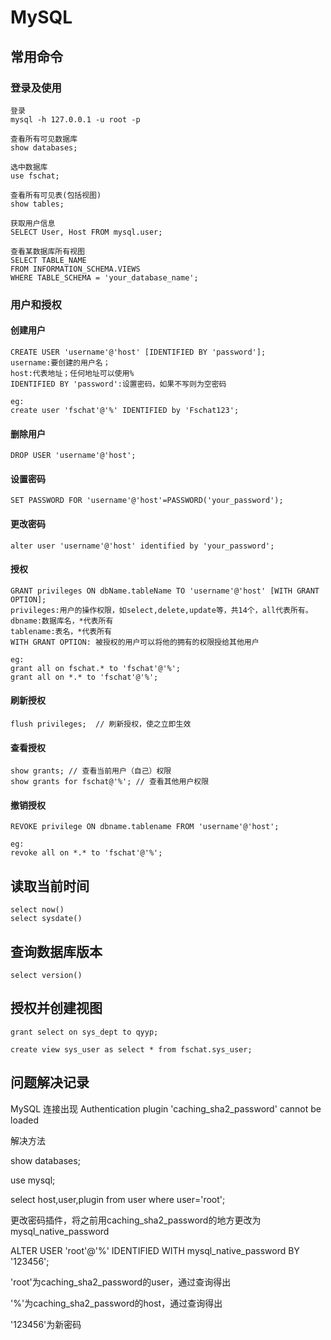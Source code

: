 # MySQL

## 常用命令

### 登录及使用

```
登录
mysql -h 127.0.0.1 -u root -p

查看所有可见数据库
show databases;

选中数据库
use fschat;

查看所有可见表(包括视图)
show tables;

获取用户信息
SELECT User, Host FROM mysql.user;

查看某数据库所有视图
SELECT TABLE_NAME
FROM INFORMATION_SCHEMA.VIEWS
WHERE TABLE_SCHEMA = 'your_database_name';
```

### 用户和授权

#### 创建用户

```
CREATE USER 'username'@'host' [IDENTIFIED BY 'password'];
username:要创建的用户名；
host:代表地址；任何地址可以使用%
IDENTIFIED BY 'password':设置密码，如果不写则为空密码

eg:
create user 'fschat'@'%' IDENTIFIED by 'Fschat123';
```

#### 删除用户

```
DROP USER 'username'@'host';
```

#### 设置密码

```
SET PASSWORD FOR 'username'@'host'=PASSWORD('your_password');
```

#### 更改密码

```
alter user 'username'@'host' identified by 'your_password';
```

#### 授权

```
GRANT privileges ON dbName.tableName TO 'username'@'host' [WITH GRANT OPTION];
privileges:用户的操作权限，如select,delete,update等，共14个，all代表所有。
dbname:数据库名，*代表所有
tablename:表名，*代表所有
WITH GRANT OPTION: 被授权的用户可以将他的拥有的权限授给其他用户

eg:
grant all on fschat.* to 'fschat'@'%';
grant all on *.* to 'fschat'@'%';
```

#### 刷新授权

```
flush privileges;  // 刷新授权，使之立即生效
```

#### 查看授权

```
show grants; // 查看当前用户（自己）权限
show grants for fschat@'%'; // 查看其他用户权限
```

#### 撤销授权

```
REVOKE privilege ON dbname.tablename FROM 'username'@'host';

eg:
revoke all on *.* to 'fschat'@'%';
```

## 读取当前时间

```
select now()
select sysdate()
```

## 查询数据库版本

```
select version()
```

## 授权并创建视图

```
grant select on sys_dept to qyyp;

create view sys_user as select * from fschat.sys_user;
```

## 问题解决记录

MySQL 连接出现 Authentication plugin 'caching_sha2_password' cannot be loaded

解决方法

show databases;

use mysql;

select host,user,plugin from user where user='root';

更改密码插件，将之前用caching_sha2_password的地方更改为mysql_native_password

ALTER USER 'root'@'%' IDENTIFIED WITH mysql_native_password BY '123456';

'root'为caching_sha2_password的user，通过查询得出

'%'为caching_sha2_password的host，通过查询得出

'123456'为新密码